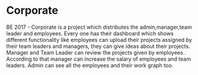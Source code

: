 # Corporate
BE 2017 - Corporate is a project which distributes the admin,manager,team leader and employees. Every one has their dashboard which shows different functionality like employees can upload their projects assigned by their team leaders  and managers, they can give ideas about their projects. Manager and Team Leader can review the projects given by employees . According to that manager can increase the salary of employees and team leaders. Admin can see all the employees and their work graph too.
